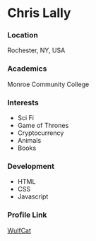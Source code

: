 # Chris Lally

### Location

Rochester, NY, USA

### Academics

Monroe Community College

### Interests

- Sci Fi
- Game of Thrones
- Cryptocurrency
- Animals
- Books


### Development

- HTML
- CSS
- Javascript

### Profile Link

[WulfCat](https://github.com/WulfCat)